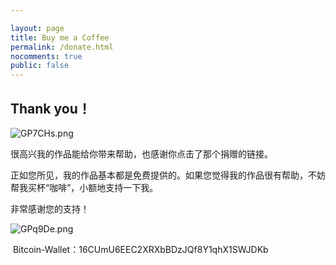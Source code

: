 ```yaml
---

layout: page
title: Buy me a Coffee
permalink: /donate.html
nocomments: true
public: false
---
```


## Thank  you！

![GP7CHs.png](https://s1.ax1x.com/2020/03/27/GP7CHs.png)

很高兴我的作品能给你带来帮助，也感谢你点击了那个捐赠的链接。

正如您所见，我的作品基本都是免费提供的。如果您觉得我的作品很有帮助，不妨帮我买杯“咖啡”，小额地支持一下我。

非常感谢您的支持！



![GPq9De.png](https://s1.ax1x.com/2020/03/27/GPq9De.png)



​						Bitcoin-Wallet：16CUmU6EEC2XRXbBDzJQf8Y1qhX1SWJDKb